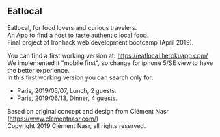 ## Eatlocal

Eatlocal, for food lovers and curious travelers.  
An App to find a host to taste authentic local food.  
Final project of Ironhack web development bootcamp (April 2019).

You can find a first working version at: https://eatlocal.herokuapp.com/   
We implemented it "mobile first", so change for iphone 5/SE view to have the better experience.  
In this first working version you can search only for:  
- Paris, 2019/05/07, Lunch, 2 guests.  
- Paris, 2019/06/13, Dinner, 4 guests. 

Based on original concept and design from Clément Nasr (https://www.clementnasr.com/)   
Copyright 2019 Clément Nasr, all rights reserved.


